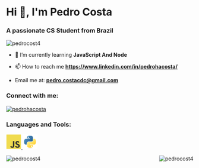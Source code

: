 <h1 align="left">Hi 👋, I'm Pedro Costa</h1>
<h3 align="left">A passionate CS Student from Brazil</h3>

<p align="left"> <img src="https://komarev.com/ghpvc/?username=pedrocost4&label=Profile%20views&color=0e75b6&style=flat" alt="pedrocost4" /> </p>

- 🌱 I’m currently learning **JavaScript And Node**

- 📫 How to reach me **https://www.linkedin.com/in/pedrohacosta/**

- Email me at: **pedro.costacdc@gmail.com**

<h3 align="left">Connect with me:</h3>
<p align="left">
<a href="https://linkedin.com/in/pedrohacosta" target="blank"><img align="center" src="https://raw.githubusercontent.com/rahuldkjain/github-profile-readme-generator/master/src/images/icons/Social/linked-in-alt.svg" alt="pedrohacosta" height="30" width="40" /></a>
</p>

<h3 align="left">Languages and Tools:</h3>
<p align="left"> <a href="https://developer.mozilla.org/en-US/docs/Web/JavaScript" target="_blank" rel="noreferrer"> <img src="https://raw.githubusercontent.com/devicons/devicon/master/icons/javascript/javascript-original.svg" alt="javascript" width="40" height="40"/> </a> <a href="https://www.python.org" target="_blank" rel="noreferrer"> <img src="https://raw.githubusercontent.com/devicons/devicon/master/icons/python/python-original.svg" alt="python" width="40" height="40"/> </a> </p>

<p><img align="left" height="120px" src="https://github-readme-stats.vercel.app/api/top-langs?username=pedrocost4&show_icons=true&locale=en&layout=compact" alt="pedrocost4" /></p>

<p></p>

<p>&nbsp;<img align="right" height="120px" src="https://github-readme-stats.vercel.app/api?username=pedrocost4&show_icons=true&locale=en" alt="pedrocost4" /></p>

